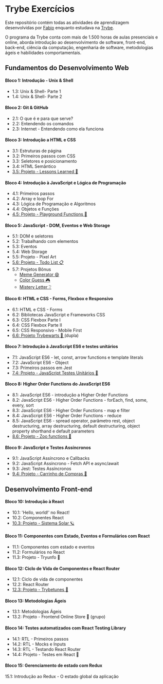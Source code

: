 # Trybe Exercícios

Este repositório contém todas as atividades de aprendizagem desenvolvidas por [Fabio](https://www.linkedin.com/feed/) enquanto estudava na [Trybe](https://www.betrybe.com/).

O programa da Trybe conta com mais de 1.500 horas de aulas presenciais e online, aborda introdução ao desenvolvimento de software, front-end, back-end, ciência da computação, engenharia de software, metodologias ágeis e habilidades comportamentais.

## Fundamentos do Desenvolvimento Web

#### Bloco 1: Introdução - Unix & Shell

- 1.3: Unix & Shell- Parte 1
- 1.4: Unix & Shell- Parte 2

#### Bloco 2: Git & GitHub

- 2.1: O que é e para que serve?
- 2.2: Entendendo os comandos
- 2.3: Internet - Entendendo como ela funciona

#### Bloco 3: Introdução a HTML e CSS

- 3.1: Estruturas de página
- 3.2: Primeiros passos com CSS
- 3.3: Seletores e posicionamento
- 3.4: HTML Semântico
- [3.5: Projeto - Lessons Learned 📖](https://fabiomazuchi.github.io/projetos/lessons-learned/index.html)  

#### Bloco 4: Introdução à JavaScript e Lógica de Programação

- 4.1: Primeiros passos
- 4.2: Array e loop For
- 4.3: Lógica de Programação e Algoritmos
- 4.4: Objetos e Funções
- [4.5: Projeto - Playground Functions :rocket:](https://github.com/FabioMazuchi/trybe-exercicios/tree/master/fundamentos-do-desenvolvimeto-web/bloco-04-introducao-a-javascript-e-logica-de-programacao/dia-5-projeto-playground-functions)

#### Bloco 5: JavaScript - DOM, Eventos e Web Storage

- 5.1: DOM e seletores
- 5.2: Trabalhando com elementos
- 5.3: Eventos
- 5.4: Web Storage
- 5.5: Projeto - Pixel Art
- [5.6: Projeto - Todo List 📋](https://fabiomazuchi.github.io/projetos/todo-list/index.html)
- 5.7: Projetos Bônus
  * [Meme Generator 😄](https://fabiomazuchi.github.io/projetos/meme-generator/index.html)  
  * [Color Guess 🎮](https://fabiomazuchi.github.io/projetos/color-guess/index.html) 
  * [Mistery Letter ❔](https://fabiomazuchi.github.io/projetos/mistery-letter/index.html)

#### Bloco 6: HTML e CSS - Forms, Flexbox e Responsivo

- 6.1: HTML e CSS - Forms
- 6.2: Bibliotecas JavaScript e Frameworks CSS
- 6.3: CSS Flexbox Parte I
- 6.4: CSS Flexbox Parte II
- 6.5: CSS Responsivo - Mobile First
- [6.6: Projeto Trybewarts 📝 ](https://fabiomazuchi.github.io/projetos/trybewarts/index.html) (dupla)

#### Bloco 7: Introdução à JavaScript ES6 e testes unitários

- 7.1: JavaScript ES6 - let, const, arrow functions e template literals
- 7.2: JavaScript ES6 - Object
- 7.3: Primeiros passos em Jest
- [7.4: Projeto - JavaScript Testes Unitários 🧪](https://github.com/FabioMazuchi/trybe-exercicios/tree/master/fundamentos-do-desenvolvimeto-web/bloco-07-introducao-a-javascript-es6-e-testes-unitarios/dia-4-projeto-javascript-testes-unitarios/exercicios)

#### Bloco 8: Higher Order Functions do JavaScript ES6

- 8.1: JavaScript ES6 - introdução a Higher Order Functions
- 8.2: JavaScript ES6 - Higher Order Functions - forEach, find, some, every, sort
- 8.3: JavaScript ES6 - Higher Order Functions - map e filter
- 8.4: JavaScript ES6 - Higher Order Functions - reduce
- 8.5: JavaScript ES6 - spread operator, parâmetro rest, object destructuring, array destructuring, default destructuring, object property shorthand e default parameters
- [8.6: Projeto - Zoo functions 🦁](https://github.com/FabioMazuchi/trybe-exercicios/tree/master/fundamentos-do-desenvolvimeto-web/bloco-08-higher-order-functions-do-javascript-es6/dia-6-projeto-zoo-functions)

#### Bloco 9: JavaScript e Testes Assíncronos

- 9.1: JavaScript Assíncrono e Callbacks
- 9.2: JavaScript Assíncrono - Fetch API e async/await
- 9.3: Jest: Testes Assíncronos
- [9.4: Projeto - Carrinho de Compras 🛒](https://fabiomazuchi.github.io/projetos/shopping-cart/index.html)

## Desenvolvimento Front-end

#### Bloco 10: Introdução à React

- 10.1: 'Hello, world!' no React!
- 10.2: Componentes React
- [10.3: Projeto - Sistema Solar 🪐](https://fabiomazuchi.github.io/solar-system/)

#### Bloco 11: Componentes com Estado, Eventos e Formulários com React

- 11.1: Componentes com estado e eventos
- 11.2: Formulários no React
- 11.3: Projeto - Tryunfo 🚀

#### Bloco 12: Ciclo de Vida de Componentes e React Router

- 12.1: Ciclo de vida de componentes
- 12.2: React Router
- [12.3: Projeto - Trybetunes 🎵](https://fabiomazuchi.github.io/trybetunes/)

#### Bloco 13: Metodologias Ágeis

- 13.1: Metodologias Ágeis
- 13.2: Projeto - Frontend Online Store 🛒 (grupo)

#### Bloco 14: Testes automatizados com React Testing Library

- 14.1: RTL - Primeiros passos
- 14.2: RTL - Mocks e Inputs
- 14.3: RTL - Testando React Router
- 14.4: Projeto - Testes em React 🧪

#### Bloco 15: Gerenciamento de estado com Redux

15.1: Introdução ao Redux - O estado global da aplicação
